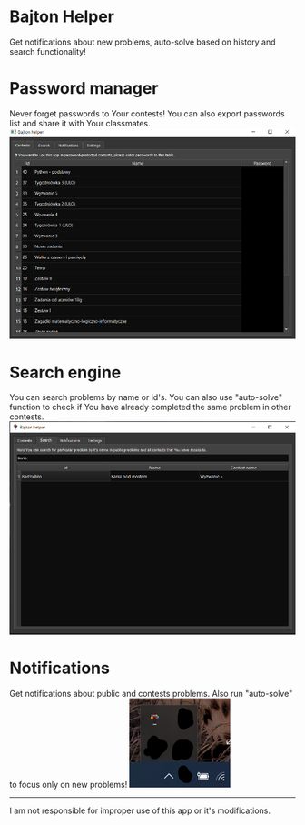 # Bajton Helper
Get notifications about new problems, auto-solve based on history and search functionality!

# Password manager
Never forget passwords to Your contests! You can also export passwords list and share it with Your classmates.
![Password manager](screens/passwords.png)

# Search engine
You can search problems by name or id's. You can also use "auto-solve" function to check if You have already completed the same problem in other contests.
![Search engine](screens/search.png)

# Notifications
Get notifications about public and contests problems. Also run "auto-solve" to focus only on new problems!
![Notifications tray icon](screens/tray.png)
<hr/>
I am not responsible for improper use of this app or it's modifications.